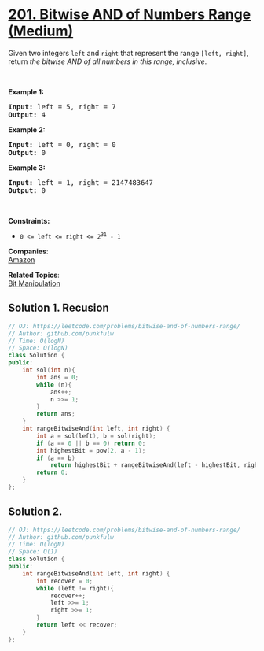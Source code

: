 # [201. Bitwise AND of Numbers Range (Medium)](https://leetcode.com/problems/bitwise-and-of-numbers-range/)

<p>Given two integers <code>left</code> and <code>right</code> that represent the range <code>[left, right]</code>, return <em>the bitwise AND of all numbers in this range, inclusive</em>.</p>

<p>&nbsp;</p>
<p><strong>Example 1:</strong></p>

<pre><strong>Input:</strong> left = 5, right = 7
<strong>Output:</strong> 4
</pre>

<p><strong>Example 2:</strong></p>

<pre><strong>Input:</strong> left = 0, right = 0
<strong>Output:</strong> 0
</pre>

<p><strong>Example 3:</strong></p>

<pre><strong>Input:</strong> left = 1, right = 2147483647
<strong>Output:</strong> 0
</pre>

<p>&nbsp;</p>
<p><strong>Constraints:</strong></p>

<ul>
	<li><code>0 &lt;= left &lt;= right &lt;= 2<sup>31</sup> - 1</code></li>
</ul>


**Companies**:  
[Amazon](https://leetcode.com/company/amazon)

**Related Topics**:  
[Bit Manipulation](https://leetcode.com/tag/bit-manipulation/)

## Solution 1. Recusion

```cpp
// OJ: https://leetcode.com/problems/bitwise-and-of-numbers-range/
// Author: github.com/punkfulw
// Time: O(logN) 
// Space: O(logN)
class Solution {
public:
    int sol(int n){
        int ans = 0;
        while (n){
            ans++;
            n >>= 1;
        }
        return ans;
    }
    int rangeBitwiseAnd(int left, int right) {
        int a = sol(left), b = sol(right);
        if (a == 0 || b == 0) return 0;
        int highestBit = pow(2, a - 1);
        if (a == b)
            return highestBit + rangeBitwiseAnd(left - highestBit, right - highestBit);
        return 0;
    }
};
```

## Solution 2.

```cpp
// OJ: https://leetcode.com/problems/bitwise-and-of-numbers-range/
// Author: github.com/punkfulw
// Time: O(logN) 
// Space: O(1)
class Solution {
public:
    int rangeBitwiseAnd(int left, int right) {
        int recover = 0;
        while (left != right){
            recover++;
            left >>= 1;
            right >>= 1;
        }
        return left << recover;
    }
};
```
